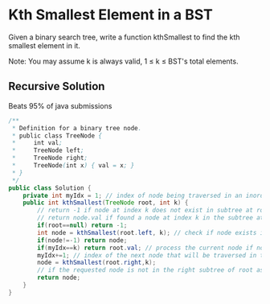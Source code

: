 # Kth Smallest Element in a BST
Given a binary search tree, write a function kthSmallest to find the kth smallest element in it.

Note: 
You may assume k is always valid, 1 ≤ k ≤ BST's total elements.
## Recursive Solution
Beats 95% of java submissions
``` java
/**
 * Definition for a binary tree node.
 * public class TreeNode {
 *     int val;
 *     TreeNode left;
 *     TreeNode right;
 *     TreeNode(int x) { val = x; }
 * }
 */
public class Solution {
    private int myIdx = 1; // index of node being traversed in an inorder traversal of the tree
    public int kthSmallest(TreeNode root, int k) {
        // return -1 if node at index k does not exist in subtree at root
        // return node.val if found a node at index k in the subtree at root
        if(root==null) return -1;
        int node = kthSmallest(root.left, k); // check if node exists in left subtree of root
        if(node!=-1) return node;
        if(myIdx==k) return root.val; // process the current node if node at idx k dne in left subtree
        myIdx+=1; // index of the next node that will be traversed in this inorder traversal
        node = kthSmallest(root.right,k); 
        // if the requested node is not in the right subtree of root as well -> node is not in the entire subtree at root -> should return -1
        return node;
    }
}
```
